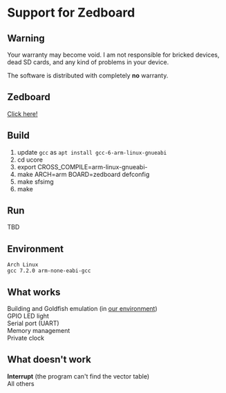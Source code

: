 # Support for Zedboard

## Warning 

Your warranty may become void. I am not responsible for bricked devices, dead SD cards, and any kind of problems in your device. 

The software is distributed with completely **no** warranty. 

## Zedboard

[Click here! ](http://zedboard.org/product/zedboard)

## Build
1. update `gcc` as
```apt install gcc-6-arm-linux-gnueabi```
2. cd ucore
3. export CROSS_COMPILE=arm-linux-gnueabi-
4. make ARCH=arm BOARD=zedboard defconfig
5. make sfsimg
6. make

## Run
TBD

## Environment

```
Arch Linux 
gcc 7.2.0 arm-none-eabi-gcc

```

## What works

Building and Goldfish emulation \(in [our environment](#development-environment)\)  
GPIO LED light  
Serial port (UART)  
Memory management  
Private clock

## What doesn't work
**Interrupt** (the program can't find the vector table)  
All others  


